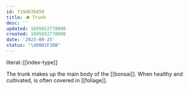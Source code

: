 ```yaml
---
id: f19d839450
title: 🪵 Trunk
desc: ''
updated: 1695652778000
created: 1695652778000
date: '2023-09-25'
status: "\U0001F38B"
---
```


literal::[[index-type]]

The trunk makes up the main body of the [[bonsai]]. When healthy and cultivated, is often covered in [[foliage]].
